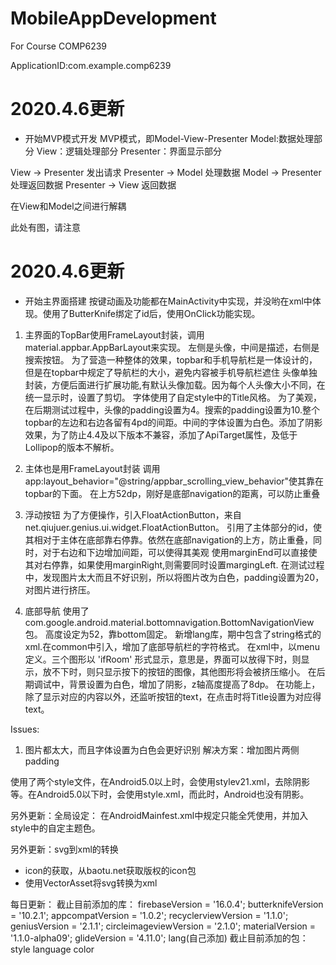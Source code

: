 # MobileAppDevelopment
For Course COMP6239

ApplicationID:com.example.comp6239

# 2020.4.6更新
- 开始MVP模式开发
MVP模式，即Model-View-Presenter
Model:数据处理部分
View：逻辑处理部分
Presenter：界面显示部分

View -> Presenter 发出请求
Presenter -> Model 处理数据
Model -> Presenter 处理返回数据
Presenter -> View 返回数据

在View和Model之间进行解耦

此处有图，请注意

# 2020.4.6更新
- 开始主界面搭建
按键动画及功能都在MainActivity中实现，并没哟在xml中体现。使用了ButterKnife绑定了id后，使用OnClick功能实现。

1. 主界面的TopBar使用FrameLayout封装，调用material.appbar.AppBarLayout来实现。
左侧是头像，中间是描述，右侧是搜索按钮。
为了营造一种整体的效果，topbar和手机导航栏是一体设计的，但是在topbar中规定了导航栏的大小，避免内容被手机导航栏遮住
头像单独封装，方便后面进行扩展功能,有默认头像加载。因为每个人头像大小不同，在统一显示时，设置了剪切。
字体使用了自定style中的Title风格。
为了美观，在后期测试过程中，头像的padding设置为4。搜索的padding设置为10.整个topbar的左边和右边各留有4pd的间距。中间的字体设置为白色。添加了阴影效果，为了防止4.4及以下版本不兼容，添加了ApiTarget属性，及低于Lollipop的版本不解析。

2. 主体也是用FrameLayout封装
调用app:layout_behavior="@string/appbar_scrolling_view_behavior"使其靠在topbar的下面。
在上方52dp，刚好是底部navigation的距离，可以防止重叠

3. 浮动按钮
为了方便操作，引入FloatActionButton，来自net.qiujuer.genius.ui.widget.FloatActionButton。
引用了主体部分的id，使其相对于主体在底部靠右停靠。依然在底部navigation的上方，防止重叠，同时，对于右边和下边增加间距，可以使得其美观
使用marginEnd可以直接使其对右停靠，如果使用marginRight,则需要同时设置margingLeft.
在测试过程中，发现图片太大而且不好识别，所以将图片改为白色，padding设置为20，对图片进行挤压。

4. 底部导航
使用了com.google.android.material.bottomnavigation.BottomNavigationView包。
高度设定为52，靠bottom固定。
新增lang库，期中包含了string格式的xml.在common中引入，增加了底部导航栏的字符格式。
在xml中，以menu定义。三个图形以 'ifRoom' 形式显示，意思是，界面可以放得下时，则显示，放不下时，则只显示按下的按钮的图像，其他图形将会被挤压缩小。
在后期调试中，背景设置为白色，增加了阴影，z轴高度提高了8dp。
在功能上，除了显示对应的内容以外，还监听按钮的text，在点击时将Title设置为对应得text。


Issues:
1. 图片都太大，而且字体设置为白色会更好识别
解决方案：增加图片两侧padding

使用了两个style文件，在Android5.0以上时，会使用stylev21.xml，去除阴影等。在Android5.0以下时，会使用style.xml，而此时，Android也没有阴影。


另外更新：全局设定：
在AndroidMainfest.xml中规定只能全凭使用，并加入style中的自定主题色。

另外更新：svg到xml的转换
- icon的获取，从baotu.net获取版权的icon包
- 使用VectorAsset将svg转换为xml

每日更新：
截止目前添加的库：
    firebaseVersion = '16.0.4';
    butterknifeVersion = '10.2.1';
    appcompatVersion = '1.0.2';
    recyclerviewVersion = '1.1.0';
    geniusVersion = '2.1.1';
    circleimageviewVersion = '2.1.0';
    materialVersion = '1.1.0-alpha09';
    glideVersion = '4.11.0';
    lang(自己添加)
截止目前添加的包：
    style
    language
    color